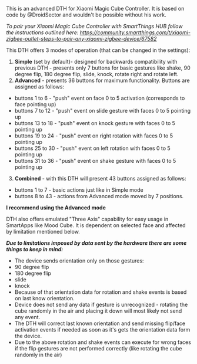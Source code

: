 This is an advanced DTH for Xiaomi Magic Cube Controller.
It is based on code by @DroidSector and wouldn't be possible without his work.

_To pair your Xiaomi Magic Cube Controller with SmartThings HUB follow the instructions outlined here: https://community.smartthings.com/t/xiaomi-zigbee-outlet-steps-to-pair-any-xiaomi-zigbee-device/67582_


This DTH offers 3 modes of operation (that can be changed in the settings):

1. **Simple** (set by default)- designed for backwards compatibility with previous DTH - presents only 7 buttons for basic gestures like shake, 90 degree flip, 180 degree flip, slide, knock, rotate right and rotate left.
2. **Advanced** - presents 36 buttons for maximum functionality. Buttons are assigned as follows:
 * buttons 1 to 6 - "push" event on face 0 to 5 activation (corresponds to face pointing up)
 * buttons 7 to 12 - "push" event on slide gesture with faces 0 to 5 pointing up
 * buttons 13 to 18 - "push" event on knock gesture with faces 0 to 5 pointing up
 * buttons 19 to 24 - "push" event on right rotation with faces 0 to 5 pointing up
 * buttons 25 to 30 - "push" event on left rotation with faces 0 to 5 pointing up 
 * buttons 31 to 36 - "push" event on shake gesture with faces 0 to 5 pointing up
3. **Combined** - with this DTH will present 43 buttons assigned as follows:
 * buttons 1 to 7 - basic actions just like in Simple mode
 * buttons 8 to 43 - actions from Advanced mode moved by 7 positions.

**I recommend using the Advanced mode**

DTH also offers emulated "Three Axis" capability for easy usage in SmartApps like Mood Cube. It is dependent on selected face and affected by limitation mentioned below.

**_Due to limitations imposed by data sent by the hardware there are some things to keep in mind:_**

* The device sends orientation only on those gestures:
 * 90 degree flip
 * 180 degree flip
 * slide
 * knock
* Because of that orientation data for rotation and shake events is based on last know orientation.
* Device does not send any data if gesture is unrecognized - rotating the cube randomly in the air and placing it down will most likely not send any event.
* The DTH will correct last known orientation and send missing flip/face activation events if needed as soon as it's gets the orientation data form the device.
* Due to the above rotation and shake events can execute for wrong faces if the flip gestures are not performed correctly (like rotating the cube randomly in the air)
